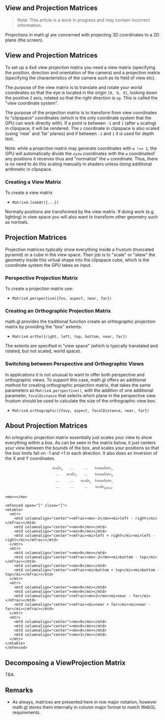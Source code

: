 ## View and Projection Matrices

> Note: This article is a work in progress and may contain incorrect information.


Projections in math.gl are concerned with projecting 3D coordinates to a 2D plane (the screen).


## View and Projection Matrices

To set up a 4x4 view projection matrix you need a view matrix (specifying the position, direction and orientation of the camera) and a projection matrix (specifying the characteristics of the camera such as its field of view etc).

The purpose of the view matrix is to translate and rotate your world coordinates so that the eye is located in the origin `[0, 0, 0]`, looking down the positive `Z` axis, rotated so that the right direction is `up`. This is called the "view coordinate system".

The purpose of the projection matrix is to transform from view coordinates to "clipspace" coordinates (which is the only coordinate system that the GPU can work directly with). If a point is between `-1` and `1` (after `w` scaling) in clipspace, it will be rendered. The `z` coordinate in clipspace is also scaled (using 'near' and 'far' planes) and if between `-1` and `1` it is used for depth test.

Note: while a projection matrix may generate coordinates with `w !== 1`, the GPU will automatically divide the `xyzw` coordinates with the `w` coordinateof any positions it receives thus and "normalize" the `w` coordinate. Thus, there is no need to do this scaling manually in shaders unless doing additional arithmetic in clipspace.


### Creating a View Matrix

To create a view matrix
* `Matrix4.lookAt({...})`

Normally positions are transformed by the view matrix. If doing work (e.g. lighting) in view space you will also want to transform other geometry such as normals.


## Projection Matrices

Projection matrices typically show everything inside a frustum (truncated pyramid) or a cube in the view space. Their job is to "scale" or "skew" the geometry inside this virtual shape into the clipspace cube, which is the coordinate system the GPU takes as input.

### Perspective Projection Matrix

To create a projection matrix use:
* `Matrix4.perspective({fov, aspect, near, far})`


### Creating an Orthographic Projection Matrix

math.gl provides the traditional function create an orhtographic projection matrix by providing the "box" extents:

* `Matrix4.ortho({right, left, top, bottom, near, far})`

The extents are specified in "view space" (which is typically translated and rotated, but not scaled, world space).


### Switching between Perspective and Orthographic Views

In applications it is not unusual to want to offer both perspective and orthographic views. To support this case, math.gl offers an additional method for creating orthographic projection matrix, that takes the same parameters as `Matrix4.perspective()`, with the addition of one additional parameter, `focalDistance` that selects which plane in the perspective view frustum should be used to calculate the size of the orthographic view box.

* `Matrix4.orthographic({fovy, aspect, focalDistance, near, far})`


## About Projection Matrices

An ortograhic projection matrix essentially just scales your view to show everything within a box. As can be seen in the matrix below, it just centers your view between the bounds of the box, and scales your positions so that the box limits fall on -1 and +1 in each direction. It also does an inversion of the X and Y coordinates.

<math display="block">
  <mrow>
    <mfenced open="[" close="]">
    <mtable>
      <mtr>
        <mtd columnalign="center"><msub><mi>scale</mi><mn>x</mn></msub></mtd>
        <mtd columnalign="center"><mi>...</mi></mtd>
        <mtd columnalign="center"><mi>...</mi></mtd>
        <mtd columnalign="center"><msub><mi>translate</mi><mi>x</mi></msub></mtd>
      </mtr>
      <mtr>
        <mtd columnalign="center"><mi>...</mi></mtd>
        <mtd columnalign="center"><msub><mi>scale</mi><mn>y</mn></msub></mtd>
        <mtd columnalign="center"><mi>...</mi></mtd>
        <mtd columnalign="center"><msub><mi>translate</mi><mi>y</mi></msub></mtd>
      </mtr>
      <mtr>
        <mtd columnalign="center"><mi>...</mi></mtd>
        <mtd columnalign="center"><mi>...</mi></mtd>
        <mtd columnalign="center"><msub><mi>scale</mi><mn>z</mn></msub></mtd>
        <mtd columnalign="center"><msub><mi>translate</mi><mi>z</mi></msub></mtd>
      </mtr>
      <mtr>
        <mtd columnalign="center"><mi>...</mi></mtd>
        <mtd columnalign="center"><mi>...</mi></mtd>
        <mtd columnalign="center"><mi>...</mi></mtd>
        <mtd columnalign="center"><msub><mi>scale</mi><mi>global</mi></msub></mtd>
      </mtr>
    </mtable>
    </mfenced>

    <mo>=</mo>

    <mfenced open="[" close="]">
    <mtable>
      <mtr>
        <mtd columnalign="center"><mfrac><mn>-2</mn><mi>left - right</mi></mfrac></mtd>
        <mtd columnalign="center"><mn>0</mn></mtd>
        <mtd columnalign="center"><mn>0</mn></mtd>
        <mtd columnalign="center"><mfrac><mi>left + right</mi><mi>left - right</mi></mfrac></mtd>
      </mtr>
      <mtr>
        <mtd columnalign="center"><mn>0</mn></mtd>
        <mtd columnalign="center"><mfrac><mn>-2</mn><mi>bottom - top</mi></mfrac></mtd>
        <mtd columnalign="center"><mn>0</mn></mtd>
        <mtd columnalign="center"><mfrac><mi>bottom + top</mi><mi>bottom - top</mi></mfrac></mtd>
      </mtr>
      <mtr>
        <mtd columnalign="center"><mn>0</mn></mtd>
        <mtd columnalign="center"><mn>0</mn></mtd>
        <mtd columnalign="center"><mfrac><mn>2</mn><mi>near - far</mi></mfrac></mtd>
        <mtd columnalign="center"><mfrac><mi>near + far</mi><mi>near - far</mi></mfrac></mtd>
      </mtr>
      <mtr>
        <mtd columnalign="center"><mn>0</mn></mtd>
        <mtd columnalign="center"><mn>0</mn></mtd>
        <mtd columnalign="center"><mn>0</mn></mtd>
        <mtd columnalign="center"><mn>1</mn></mtd>
      </mtr>
    </mtable>
    </mfenced>
  </mrow>
</math>


## Decomposing a ViewProjection Matrix

TBA


## Remarks

* As always, matrices are presented here in row major notation, however math.gl stores them internally in column major format to match WebGL requirements.

